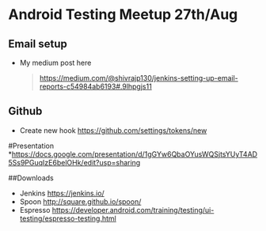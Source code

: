 # Android Testing Meetup 27th/Aug

## Email setup

* My medium post here
  > https://medium.com/@shivrajp130/jenkins-setting-up-email-reports-c54984ab6193#.9lhpgjs11

## Github

* Create new hook https://github.com/settings/tokens/new

#Presentation
*https://docs.google.com/presentation/d/1gGYw6QbaOYusWQSjtsYUyT4AD5Ss9PGuqIzE6belOHk/edit?usp=sharing

##Downloads

* Jenkins https://jenkins.io/
* Spoon http://square.github.io/spoon/
* Espresso https://developer.android.com/training/testing/ui-testing/espresso-testing.html
